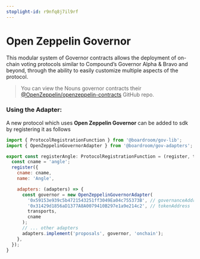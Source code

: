```yaml
---
stoplight-id: r9nfq8j7il9rf
---
```


# Open Zeppelin Governor

This modular system of Governor contracts allows the deployment of on-chain voting protocols similar to Compound’s Governor Alpha & Bravo and beyond, through the ability to easily customize multiple aspects of the protocol.

> You can view the Nouns governor contracts their [@OpenZeppelin/openzeppelin-contracts](https://github.com/OpenZeppelin/openzeppelin-contracts/tree/master/contracts/governance) GitHub repo.

### Using the Adapter:
A new protocol which uses **Open Zeppelin Governor** can be added to sdk by registering it as follows 

```js
import { ProtocolRegistrationFunction } from '@boardroom/gov-lib';
import { OpenZeppelinGovernorAdapter } from '@boardroom/gov-adapters';

export const registerAngle: ProtocolRegistrationFunction = (register, transports) => {
  const cname = 'angle';
  register({
    cname: cname,
    name: 'Angle',

    adapters: (adapters) => {
      const governor = new OpenZeppelinGovernorAdapter(
        '0x59153e939c5b4721543251ff3049Ea04c755373B', // governanceAddress
        '0x31429d1856aD1377A8A0079410B297e1a9e214c2', // tokenAddress
        transports,
        cname
      );
      // ... other adapters
      adapters.implement('proposals', governor, 'onchain');
    },
  });
}
```

